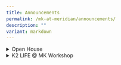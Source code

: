 ```yaml
---
title: Announcements
permalink: /mk-at-meridian/announcements/
description: ""
variant: markdown
---
```


<details>
  <summary>Open House</summary>
<ul>
		<img src="/images/MK@Meridian/MK_Open_House_poster_25_Jan.jpg" style="width:350px;height:550px;float:center">
	</ul>
</details>

<details>
  <summary>K2 LIFE @ MK Workshop</summary>
<ul>
		<img src="/images/MK@Meridian/2024/MK_Poster_31_May_24.png" style="width:380px;height:450px;float:center">
	</ul>
</details>